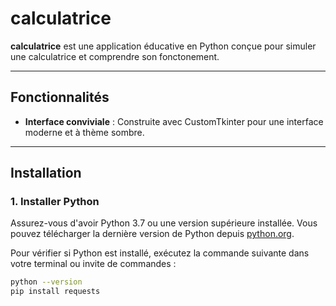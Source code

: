 # calculatrice

**calculatrice** est une application éducative en Python conçue pour simuler une calculatrice et comprendre son fonctonement.

---

## Fonctionnalités

- **Interface conviviale** : Construite avec CustomTkinter pour une interface moderne et à thème sombre.

---

## Installation

### 1. Installer Python

Assurez-vous d'avoir Python 3.7 ou une version supérieure installée. Vous pouvez télécharger la dernière version de Python depuis [python.org](https://www.python.org/downloads/). 

Pour vérifier si Python est installé, exécutez la commande suivante dans votre terminal ou invite de commandes :

```bash
python --version
pip install requests
